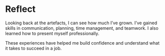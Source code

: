 # Reflect

Looking back at the artefacts, I can see how much I’ve grown. I’ve gained skills in communication, planning, time management, and teamwork. I also learned how to present myself professionally.

These experiences have helped me build confidence and understand what it takes to succeed in a job.
